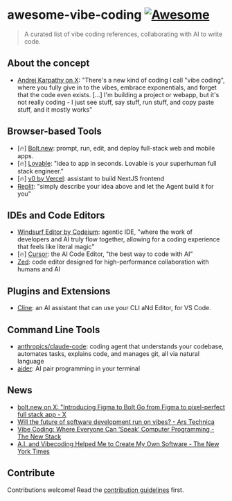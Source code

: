 # awesome-vibe-coding [![Awesome](https://awesome.re/badge.svg)](https://awesome.re)

> A curated list of vibe coding references, collaborating with AI to write code.

## About the concept

* [Andrej Karpathy on X](https://x.com/karpathy/status/1886192184808149383): "There's a new kind of coding I call "vibe coding", where you fully give in to the vibes, embrace exponentials, and forget that the code even exists. [...] I'm building a project or webapp, but it's not really coding - I just see stuff, say stuff, run stuff, and copy paste stuff, and it mostly works"

## Browser-based Tools

* [🔥] [Bolt.new](https://bolt.new/): prompt, run, edit, and deploy full-stack web and mobile apps.
* [🔥] [Lovable](https://lovable.dev/): "idea to app in seconds. Lovable is your superhuman full stack engineer."
* [🔥] [v0 by Vercel](https://v0.dev/chat): assistant to build NextJS frontend
* [Replit](https://replit.com/): "simply describe your idea above and let the Agent build it for you"

## IDEs and Code Editors

* [Windsurf Editor by Codeium](https://codeium.com/windsurf): agentic IDE, "where the work of developers and AI truly flow together, allowing for a coding experience that feels like literal magic"
* [🔥] [Cursor](https://www.cursor.com/): the AI Code Editor, "the best way to code with AI"
* [Zed](https://zed.dev/): code editor designed for high-performance collaboration with humans and AI

## Plugins and Extensions

* [Cline](https://cline.bot/): an AI assistant that can use your CLI aNd Editor, for VS Code.

## Command Line Tools

* [anthropics/claude-code](https://github.com/anthropics/claude-code): coding agent that understands your codebase, automates tasks, explains code, and manages git, all via natural language
* [aider](https://aider.chat/): AI pair programming in your terminal

## News
* [bolt.new on X: "Introducing Figma to Bolt Go from Figma to pixel-perfect full stack app - X](https://x.com/boltdotnew/status/1900197121829331158)
* [Will the future of software development run on vibes? - Ars Technica](https://arstechnica.com/ai/2025/03/is-vibe-coding-with-ai-gnarly-or-reckless-maybe-some-of-both/)
* [Vibe Coding: Where Everyone Can ‘Speak’ Computer Programming - The New Stack](https://thenewstack.io/vibe-coding-where-everyone-can-speak-computer-programming/)
* [A.I. and Vibecoding Helped Me to Create My Own Software - The New York Times](https://www.nytimes.com/2025/02/27/technology/personaltech/vibecoding-ai-software-programming.html)

## Contribute

Contributions welcome! Read the [contribution guidelines](CONTRIBUTING.md) first.
